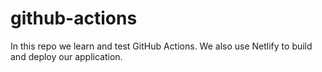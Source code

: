 # github-actions
In this repo we learn and test GitHub Actions. We also use Netlify to build and deploy our application.

